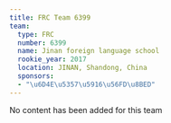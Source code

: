 ```yaml
---
title: FRC Team 6399
team:
  type: FRC
  number: 6399
  name: Jinan foreign language school
  rookie_year: 2017
  location: JINAN, Shandong, China
  sponsors:
  - "\u6D4E\u5357\u5916\u56FD\u8BED"
---
```


No content has been added for this team
